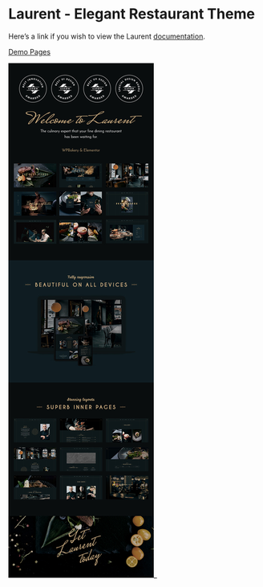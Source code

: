 # Laurent - Elegant Restaurant Theme

Here’s a link if you wish to view the Laurent [documentation](https://laurent.qodeinteractive.com/documentation/).

[Demo Pages](https://buivanhuy001.github.io/LaurentElegant-Restaurant-Theme/laurent.qodeinteractive.com/landing/)

<img src="./feature.jpg">_
